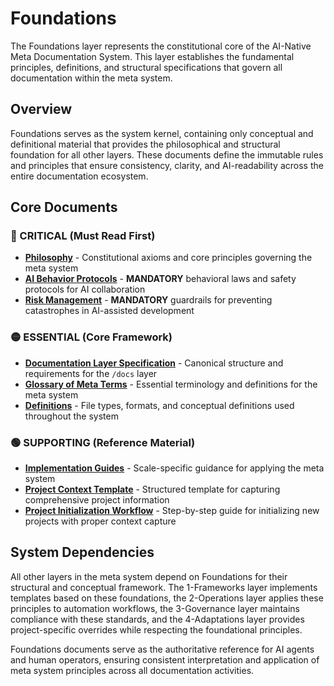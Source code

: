 # Foundations

The Foundations layer represents the constitutional core of the AI-Native Meta Documentation System. This layer establishes the fundamental principles, definitions, and structural specifications that govern all documentation within the meta system.

## Overview

Foundations serves as the system kernel, containing only conceptual and definitional material that provides the philosophical and structural foundation for all other layers. These documents define the immutable rules and principles that ensure consistency, clarity, and AI-readability across the entire documentation ecosystem.

## Core Documents

### 🔴 CRITICAL (Must Read First)
- **[Philosophy](philosophy.md)** - Constitutional axioms and core principles governing the meta system
- **[AI Behavior Protocols](../2-Operations/ai-behavior-protocols.md)** - **MANDATORY** behavioral laws and safety protocols for AI collaboration
- **[Risk Management](../2-Operations/risk-management.md)** - **MANDATORY** guardrails for preventing catastrophes in AI-assisted development

### 🟡 ESSENTIAL (Core Framework)
- **[Documentation Layer Specification](docs-layer-spec.md)** - Canonical structure and requirements for the `/docs` layer
- **[Glossary of Meta Terms](glossary-of-meta-terms.md)** - Essential terminology and definitions for the meta system
- **[Definitions](definitions.md)** - File types, formats, and conceptual definitions used throughout the system

### 🟢 SUPPORTING (Reference Material)
- **[Implementation Guides](implementation-guides.md)** - Scale-specific guidance for applying the meta system
- **[Project Context Template](project-context-template.md)** - Structured template for capturing comprehensive project information
- **[Project Initialization Workflow](project-initialization-workflow.md)** - Step-by-step guide for initializing new projects with proper context capture

## System Dependencies

All other layers in the meta system depend on Foundations for their structural and conceptual framework. The 1-Frameworks layer implements templates based on these foundations, the 2-Operations layer applies these principles to automation workflows, the 3-Governance layer maintains compliance with these standards, and the 4-Adaptations layer provides project-specific overrides while respecting the foundational principles.

Foundations documents serve as the authoritative reference for AI agents and human operators, ensuring consistent interpretation and application of meta system principles across all documentation activities.